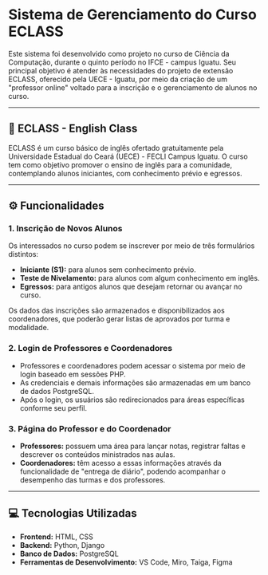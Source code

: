 # Sistema de Gerenciamento do Curso ECLASS

Este sistema foi desenvolvido como projeto no curso de Ciência da Computação, durante o quinto período no IFCE - campus Iguatu. Seu principal objetivo é atender às necessidades do projeto de extensão ECLASS, oferecido pela UECE - Iguatu, por meio da criação de um "professor online" voltado para a inscrição e o gerenciamento de alunos no curso.

---

## 📘 ECLASS - English Class

ECLASS é um curso básico de inglês ofertado gratuitamente pela Universidade Estadual do Ceará (UECE) - FECLI Campus Iguatu. O curso tem como objetivo promover o ensino de inglês para a comunidade, contemplando alunos iniciantes, com conhecimento prévio e egressos.

---

## ⚙️ Funcionalidades

### 1. Inscrição de Novos Alunos

Os interessados no curso podem se inscrever por meio de três formulários distintos:

- **Iniciante (S1):** para alunos sem conhecimento prévio.  
- **Teste de Nivelamento:** para alunos com algum conhecimento em inglês.  
- **Egressos:** para antigos alunos que desejam retornar ou avançar no curso.

Os dados das inscrições são armazenados e disponibilizados aos coordenadores, que poderão gerar listas de aprovados por turma e modalidade.

### 2. Login de Professores e Coordenadores

- Professores e coordenadores podem acessar o sistema por meio de login baseado em sessões PHP.
- As credenciais e demais informações são armazenadas em um banco de dados PostgreSQL.
- Após o login, os usuários são redirecionados para áreas específicas conforme seu perfil.

### 3. Página do Professor e do Coordenador

- **Professores:** possuem uma área para lançar notas, registrar faltas e descrever os conteúdos ministrados nas aulas.
- **Coordenadores:** têm acesso a essas informações através da funcionalidade de "entrega de diário", podendo acompanhar o desempenho das turmas e dos professores.

---

## 💻 Tecnologias Utilizadas

- **Frontend:** HTML, CSS  
- **Backend:** Python, Django  
- **Banco de Dados:** PostgreSQL  
- **Ferramentas de Desenvolvimento:** VS Code, Miro, Taiga, Figma  
